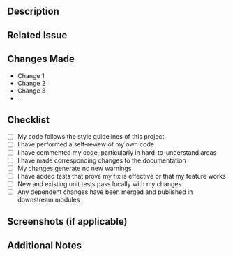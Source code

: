 
## Description

<!-- 
Provide a summary of the changes made in this pull request. Include any relevant context or information.
-->

## Related Issue

<!-- 
If this pull request addresses an existing issue, please provide the issue number.
Example: Closes #123
-->

## Changes Made

<!-- 
Describe the changes made in detail. For example, list the new features, improvements, or bug fixes.
-->

- Change 1
- Change 2
- Change 3
- ...

## Checklist

<!-- 
Review the following items and check them off as completed.
-->

- [ ] My code follows the style guidelines of this project
- [ ] I have performed a self-review of my own code
- [ ] I have commented my code, particularly in hard-to-understand areas
- [ ] I have made corresponding changes to the documentation
- [ ] My changes generate no new warnings
- [ ] I have added tests that prove my fix is effective or that my feature works
- [ ] New and existing unit tests pass locally with my changes
- [ ] Any dependent changes have been merged and published in downstream modules

## Screenshots (if applicable)

<!-- 
If your changes include visual updates, please provide screenshots or GIFs.
-->

## Additional Notes

<!-- 
Provide any additional information or context that might be necessary to understand this pull request.
-->
